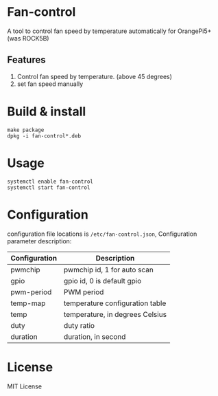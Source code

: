 Fan-control 
==============

A tool to control fan speed by temperature automatically for OrangePi5+    (was ROCK5B)

Features
--------------
1. Control fan speed by temperature. (above 45 degrees)
2. set fan speed manually

Build & install
==============
```shell
make package
dpkg -i fan-control*.deb
```

Usage
==============
```shell
systemctl enable fan-control
systemctl start fan-control
```
  
Configuration
==============

configuration file locations is `/etc/fan-control.json`, Configuration parameter description:

|Configuration|Description|
|--|--|
|pwmchip|pwmchip id, 1 for auto scan|
|gpio|gpio id, 0 is default gpio |
|pwm-period|PWM period|
|temp-map|temperature configuration table|
|temp|temperature, in degrees Celsius|
|duty|duty ratio|
|duration|duration, in second|


License
===============
MIT License


